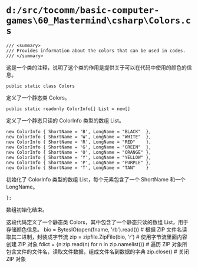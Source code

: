 # `d:/src/tocomm/basic-computer-games\60_Mastermind\csharp\Colors.cs`

```
/// <summary>
/// Provides information about the colors that can be used in codes.
/// </summary>
```
这是一个类的注释，说明了这个类的作用是提供关于可以在代码中使用的颜色的信息。

```
public static class Colors
```
定义了一个静态类 Colors。

```
public static readonly ColorInfo[] List = new[]
```
定义了一个静态只读的 ColorInfo 类型的数组 List。

```
new ColorInfo { ShortName = 'B', LongName = "BLACK"  },
new ColorInfo { ShortName = 'W', LongName = "WHITE"  },
new ColorInfo { ShortName = 'R', LongName = "RED"    },
new ColorInfo { ShortName = 'G', LongName = "GREEN"  },
new ColorInfo { ShortName = 'O', LongName = "ORANGE" },
new ColorInfo { ShortName = 'Y', LongName = "YELLOW" },
new ColorInfo { ShortName = 'P', LongName = "PURPLE" },
new ColorInfo { ShortName = 'T', LongName = "TAN"    }
```
初始化了 ColorInfo 类型的数组 List，每个元素包含了一个 ShortName 和一个 LongName。

```
};
```
数组初始化结束。

这段代码定义了一个静态类 Colors，其中包含了一个静态只读的数组 List，用于存储颜色信息。
bio = BytesIO(open(fname, 'rb').read())  # 根据 ZIP 文件名读取其二进制，封装成字节流
zip = zipfile.ZipFile(bio, 'r')  # 使用字节流里面内容创建 ZIP 对象
fdict = {n:zip.read(n) for n in zip.namelist()}  # 遍历 ZIP 对象所包含文件的文件名，读取文件数据，组成文件名到数据的字典
zip.close()  # 关闭 ZIP 对象
```